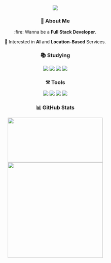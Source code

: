 <div align="center">
  
  <!-- Header -->
  <img src="https://capsule-render.vercel.app/api?type=speech&color=gradient&height=100&section=header&text=Welcome%20to%20Jinacker's%20GitHub!%20🙇‍♂️&fontSize=40"/>
  
  <br/>
  <!-- About Me -->
  <h3>👋 About Me</h3>
  :fire: Wanna be a <strong>Full Stack Developer</strong>. 
  
  🎯 Interested in **AI** and **Location-Based** Services.

  
  <!-- Studying -->
  <h3>📚 Studying </h3>
  <img src="https://img.shields.io/badge/React-61DAFB?style=flat-square&logo=React&logoColor=white"/>
  <img src="https://img.shields.io/badge/Typescript-3178C6?style=flat-square&logo=Typescript&logoColor=white"/>
  <img src="https://img.shields.io/badge/Django-092E20?style=flat-square&logo=Django&logoColor=white"/>
  <img src="https://img.shields.io/badge/Node.js-339933?style=flat-square&logo=Node.js&logoColor=white"/>

  <!-- Tools -->
  <h3>⚒️ Tools</h3>
  <img src="https://img.shields.io/badge/MongoDB-47A248?style=flat-square&logo=MongoDB&logoColor=white"/>
  <img src="https://img.shields.io/badge/MySQL-4479A1?style=flat-square&logo=MySQL&logoColor=white"/>
  <img src="https://img.shields.io/badge/QGIS-589632?style=flat-square&logo=QGIS&logoColor=white"/>
  <img src="https://img.shields.io/badge/ARCGIS-2C7AC3?style=flat-square&logo=ARCGIS&logoColor=white"/> 
  
  <!-- GitHub Stats -->
  <h3>📊 GitHub Stats</h3>
<a href="https://www.gitanimals.org/en_US?utm_medium=image&utm_source=Jinacker&utm_content=farm">
<img
  src="https://render.gitanimals.org/farms/Jinacker"
  width="300"
  height="140"
/>
</a>
  <img src="https://github-readme-stats.vercel.app/api/top-langs/?username=Jinacker&layout=compact&theme=default" width="300"/>

</div>
